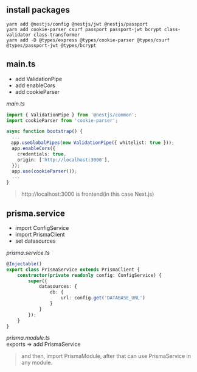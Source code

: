 ## install packages
```shell
yarn add @nestjs/config @nestjs/jwt @nestjs/passport 
yarn add cookie-parser csurf passport passport-jwt bcrypt class-validator class-transformer
yarn add -D @types/express @types/cookie-parser @types/csurf @types/passport-jwt @types/bcrypt
```

## main.ts

- add ValidationPipe
- add enableCors
- add cookieParser

*main.ts*  
```ts
import { ValidationPipe } from '@nestjs/common';
import cookieParser from 'cookie-parser';

async function bootstrap() {
  ...
　app.useGlobalPipes(new ValidationPipe({ whitelist: true }));
  app.enableCors({
    credentials: true,
    origin: ['http://localhost:3000'],
  });
  app.use(cookieParser());
  ...
}
```
> http://localhost:3000 is frontend(in this case Next.js)

## prisma.service

- import ConfigService
- import PrismaClient
- set datasources

*prisma.service.ts*  
```ts
@Injectable()
export class PrismaService extends PrismaClient {
    constructor(private readonly config: ConfigService) {
        super({
            datasources: {
                db: {
                    url: config.get('DATABASE_URL')
                }
            }
        });
    }
}
```

*prisma.module.ts*  
exports => add PrismaService

> and then, import PrismaModule, after that can use PrismaService in any module. 

